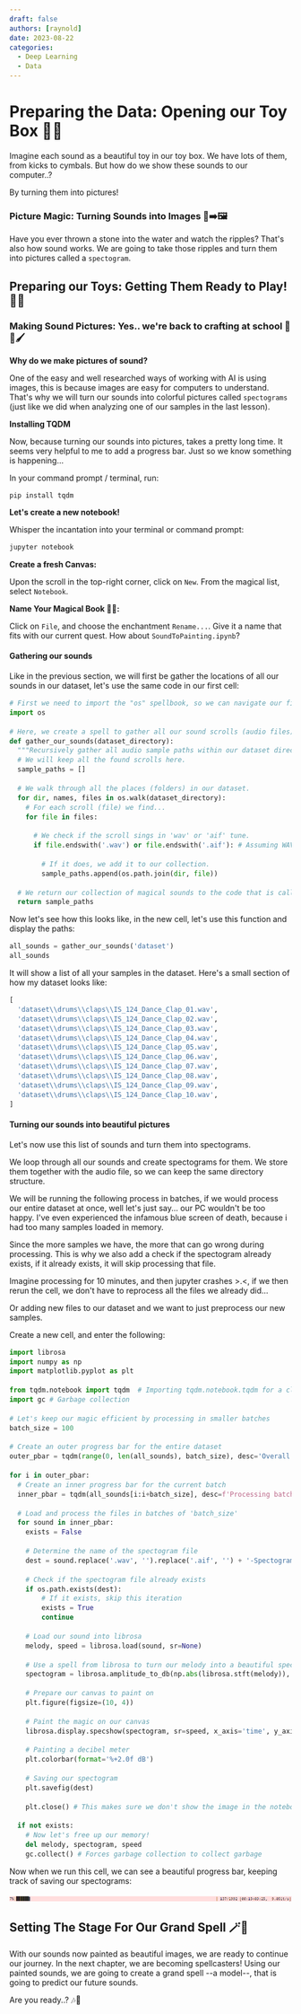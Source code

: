```yaml
---
draft: false
authors: [raynold]
date: 2023-08-22 
categories:
  - Deep Learning
  - Data
---
```

# Preparing the Data: Opening our Toy Box 🎁👀

Imagine each sound as a beautiful toy in our toy box. We have lots of them, from kicks to cymbals. But how do we show these sounds to our computer..?

By turning them into pictures!

<!-- more -->

### Picture Magic: Turning Sounds into Images 🎵➡️🖼️

Have you ever thrown a stone into the water and watch the ripples?
That's also how sound works. We are going to take those ripples and turn them into pictures called a `spectogram`.

## Preparing our Toys: Getting Them Ready to Play! 🧸🚿

### Making Sound Pictures: Yes.. we're back to crafting at school 🫣🎨🖌️

**Why do we make pictures of sound?**

One of the easy and well researched ways of working with AI is using images, this is because images are easy for computers to understand. That's why we will turn our sounds into colorful pictures called `spectograms` (just like we did when analyzing one of our samples in the last lesson).


**Installing TQDM**

Now, because turning our sounds into pictures, takes a pretty long time. It seems very helpful to me to add a progress bar. Just so we know something is happening...

In your command prompt / terminal, run:

```console
pip install tqdm
```

**Let's create a new notebook!**

Whisper the incantation into your terminal or command prompt:

```bash
jupyter notebook
```

**Create a fresh Canvas:**

Upon the scroll in the top-right corner, click on `New`.
From the magical list, select `Notebook`.

**Name Your Magical Book 📖✨:**

Click on `File`, and choose the enchantment `Rename...`. Give it a name that fits with our current quest. How about `SoundToPainting.ipynb`?

#### Gathering our sounds

Like in the previous section, we will first be gather the locations of all our sounds in our dataset, let's use the same code in our first cell:

```python
# First we need to import the "os" spellbook, so we can navigate our file system
import os

# Here, we create a spell to gather all our sound scrolls (audio files).
def gather_our_sounds(dataset_directory):
  """Recursively gather all audio sample paths within our dataset directory."""
  # We will keep all the found scrolls here.
  sample_paths = []

  # We walk through all the places (folders) in our dataset.
  for dir, names, files in os.walk(dataset_directory):
    # For each scroll (file) we find...
    for file in files:

      # We check if the scroll sings in 'wav' or 'aif' tune.
      if file.endswith('.wav') or file.endswith('.aif'): # Assuming WAV/AIF format, but you can modify or extend as required

        # If it does, we add it to our collection.
        sample_paths.append(os.path.join(dir, file))

  # We return our collection of magical sounds to the code that is calling this function.
  return sample_paths
```

Now let's see how this looks like, in the new cell, let's use this function and display the paths:

```python
all_sounds = gather_our_sounds('dataset')
all_sounds
```

It will show a list of all your samples in the dataset. Here's a small section of how my dataset looks like:

```python
[
  'dataset\\drums\\claps\\IS_124_Dance_Clap_01.wav',
  'dataset\\drums\\claps\\IS_124_Dance_Clap_02.wav',
  'dataset\\drums\\claps\\IS_124_Dance_Clap_03.wav',
  'dataset\\drums\\claps\\IS_124_Dance_Clap_04.wav',
  'dataset\\drums\\claps\\IS_124_Dance_Clap_05.wav',
  'dataset\\drums\\claps\\IS_124_Dance_Clap_06.wav',
  'dataset\\drums\\claps\\IS_124_Dance_Clap_07.wav',
  'dataset\\drums\\claps\\IS_124_Dance_Clap_08.wav',
  'dataset\\drums\\claps\\IS_124_Dance_Clap_09.wav',
  'dataset\\drums\\claps\\IS_124_Dance_Clap_10.wav',
]
```

#### Turning our sounds into beautiful pictures

Let's now use this list of sounds and turn them into spectograms.

We loop through all our sounds and create spectograms for them. We store them together with the audio file, so we can keep the same directory structure.

We will be running the following process in batches, if we would process our entire dataset at once, well let's just say... our PC wouldn't be too happy. I've even experienced the infamous blue screen of death, because i had too many samples loaded in memory.

Since the more samples we have, the more that can go wrong during processing. This is why we also add a check if the spectogram already exists, if it already exists, it will skip processing that file.

Imagine processing for 10 minutes, and then jupyter crashes >.<, if we then rerun the cell, we don't have to reprocess all the files we already did...

Or adding new files to our dataset and we want to just preprocess our new samples.

Create a new cell, and enter the following:

```python
import librosa
import numpy as np
import matplotlib.pyplot as plt

from tqdm.notebook import tqdm  # Importing tqdm.notebook.tqdm for a cleaner display in Jupyter
import gc # Garbage collection

# Let's keep our magic efficient by processing in smaller batches
batch_size = 100

# Create an outer progress bar for the entire dataset
outer_pbar = tqdm(range(0, len(all_sounds), batch_size), desc='Overall Progress')

for i in outer_pbar:
  # Create an inner progress bar for the current batch
  inner_pbar = tqdm(all_sounds[i:i+batch_size], desc=f'Processing batch {i//batch_size + 1}', leave=False)
    
  # Load and process the files in batches of 'batch_size'
  for sound in inner_pbar:
    exists = False

    # Determine the name of the spectogram file
    dest = sound.replace('.wav', '').replace('.aif', '') + '-Spectogram.png'
    
    # Check if the spectogram file already exists
    if os.path.exists(dest):
        # If it exists, skip this iteration
        exists = True
        continue

    # Load our sound into librosa
    melody, speed = librosa.load(sound, sr=None)

    # Use a spell from librosa to turn our melody into a beautiful spectogram
    spectogram = librosa.amplitude_to_db(np.abs(librosa.stft(melody)), ref=np.max)

    # Prepare our canvas to paint on
    plt.figure(figsize=(10, 4))

    # Paint the magic on our canvas
    librosa.display.specshow(spectogram, sr=speed, x_axis='time', y_axis='log')

    # Painting a decibel meter
    plt.colorbar(format='%+2.0f dB')

    # Saving our spectogram
    plt.savefig(dest)

    plt.close() # This makes sure we don't show the image in the notebook, since we just want to save it in our dataset.

  if not exists:
    # Now let's free up our memory!
    del melody, spectogram, speed
    gc.collect() # Forces garbage collection to collect garbage
```

Now when we run this cell, we can see a beautiful progress bar, keeping track of saving our spectograms:

![Alt text](/assets/images/data-preparation/progress.png)

## Setting The Stage For Our Grand Spell 🪄🎵

With our sounds now painted as beautiful images, we are ready to continue our journey.
In the next chapter, we are becoming spellcasters! Using our painted sounds, we are going to create a grand spell --a model--, that is going to predict our future sounds.

Are you ready..? 🎶🔮
